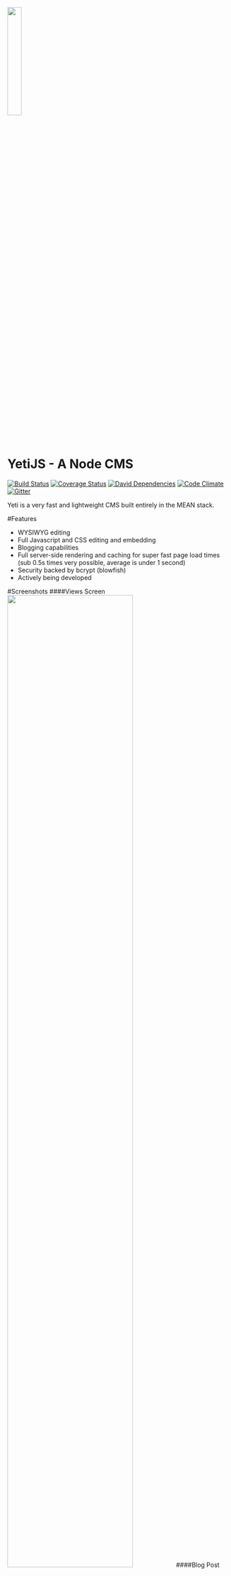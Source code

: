 <a href="http://yetijs.com"><img src="http://yetijs.com/images/yeti.svg" width="25%" height="25%"></a>
# YetiJS - A Node CMS 
[![Build Status](https://travis-ci.org/Enmadaio/yeti.svg?branch=develop)](https://travis-ci.org/Enmadaio/yeti)
[![Coverage Status](https://coveralls.io/repos/Enmadaio/yeti/badge.svg?branch=master&service=github)](https://coveralls.io/github/Enmadaio/yeti?branch=master)
[![David Dependencies](https://david-dm.org/enmadaio/yeti.svg)](https://david-dm.org/enmadaio/yeti.svg)
[![Code Climate](https://codeclimate.com/github/Enmadaio/yeti/badges/gpa.svg)](https://codeclimate.com/github/Enmadaio/yeti)
[![Gitter](https://badges.gitter.im/Join%20Chat.svg)](https://gitter.im/Enmadaio/yeti?utm_source=badge&utm_medium=badge&utm_campaign=pr-badge&utm_content=body_badge)

Yeti is a very fast and lightweight CMS built entirely in the MEAN stack.

#Features
* WYSIWYG editing
* Full Javascript and CSS editing and embedding
* Blogging capabilities
* Full server-side rendering and caching for super fast page load times (sub 0.5s times very possible, average is under 1 second)
* Security backed by bcrypt (blowfish)
* Actively being developed

#Screenshots
####Views Screen
<img src="http://www.yetijs.com/images/yeti-view-demo.jpg" width="75%" height="75%">
####Blog Post Block Setup
<img src="http://www.yetijs.com/images/yeti-blogblock-demo.jpg" width="75%" height="75%">
####Real world benchmark of yetijs.com
<img src="http://www.yetijs.com/images/demo-gtmetrix.jpg" width="75%" height="75%">
####WYSIWYG Editor
<img src="http://www.yetijs.com/images/yeti-editor-demo.jpg" width="75%" height="75%">

More info coming soon, this is in very very early alpha. If you want to get involved just let me know.

#Official Site
[YetiJS](http://yetijs.com) - Created entirely and maintained with itself (very meta huh?)

# Demo
<a href="http://demo.yetijs.com" target="_blank">Yeti Demo</a><br>
User: demo<br>
Password: pass<br>

# Todo
- [ ] Unit/Integration tests
- [ ] Theming
- [ ] Plugins
- [ ] Error handling throughout
- [ ] Backup/restore within admin panel
- [ ] CLI for first install/setup
- [ ] Settings page in admin panel
- [ ] Built-in SEO settings
- [ ] Social login/register
- [ ] Keep state in browser when returning to certain pages (possibly in URL, maybe in localstorage)
- [ ] Some sort of help screens (overlay on each screen illustrastrating how to use) on first use. Interactive tutorial
- [ ] Create videos for website
- [ ] Redesign yetijs.com to include new UI and some more details

#Mission Statement
This started as a personal project purely for fun and quickly tuend into a viable product. I decided to open source it because I believe that community supported software is better software. Feel free to hack away on it and put up PRs. I am very busy professionally, but try to spend all of my free time on this project. I welcome any and all help available. Enjoy!
